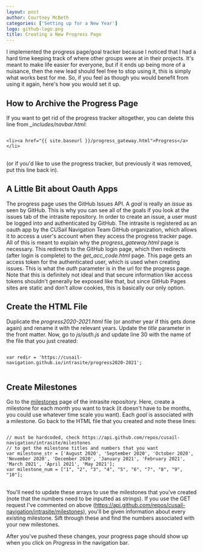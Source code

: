 ```yaml
---
layout: post
author: Courtney McBeth
categories: ['Setting up for a New Year']
logo: github-logo.png
title: Creating a New Progress Page
---
```


<link rel="stylesheet" href="{{site.baseurl}}/css/code_styles/googlecode.css">
<script src="{{site.baseurl}}/js/highlight.pack.js"></script>
<script>hljs.initHighlightingOnLoad();</script>

I implemented the progress page/goal tracker because I noticed that I had a hard time keeping track of where other groups were at in their projects. It's meant to make life easier for everyone, but if it ends up being more of a nuisance, then the new lead should feel free to stop using it, this is simply what works best for me. So, if you feel as though you would benefit from using it again, here's how you would set it up.

## How to Archive the Progress Page

If you want to get rid of the progress tracker altogether, you can delete this line from *_includes/navbar.html*:

<pre>
<code class="html">
&lt;li&gt;&lt;a href="{{ site.baseurl }}/progress_gateway.html"&gt;Progress&lt;/a&gt;&lt;/li&gt;
</code>
</pre>

(or if you'd like to use the progress tracker, but previously it was removed, put this line back in).

## A Little Bit about Oauth Apps

The progress page uses the GitHub Issues API. A _goal_ is really an _issue_ as seen by GitHub. This is why you can see all of the goals if you look at the issues tab of the intrasite repository. In order to create an issue, a user must be logged into and authenticated by GitHub. The intrasite is registered as an oauth app by the CUSail Navigation Team GitHub organization, which allows it to access a user's account when they access the progress tracker page. All of this is meant to explain why the *progress_gateway.html* page is necessary. This redirects to the GitHub login page, which then redirects (after login is complete) to the *get_acc_code.html* page. This page gets an access token for the authenticated user, which is used when creating issues. This is what the *auth* parameter is in the url for the progress page. Note that this is definitely not ideal and that secure information like access tokens shouldn't generally be exposed like that, but since GitHub Pages sites are static and don't allow cookies, this is basically our only option.

## Create the HTML File

Duplicate the *progress2020-2021.html* file (or another year if this gets done again) and rename it with the relevant years. Update the _title_ parameter in the front matter. Now, go to *js/auth.js* and update line 30 with the name of the file that you just created:

<pre>
<code class="javascript">
var redir = 'https://cusail-navigation.github.io/intrasite/progress2020-2021';
</code>
</pre>

## Create Milestones

Go to the [milestones](https://github.com/CUSail-Navigation/intrasite/milestones) page of the intrasite repository. Here, create a milestone for each month you want to track (it doesn't have to be months, you could use whatever time scale you want). Each _goal_ is associated with a milestone. Go back to the HTML file that you created and note these lines:

<pre>
<code class="javascript">
// must be hardcoded, check https://api.github.com/repos/cusail-navigation/intrasite/milestones
// to get the milestone titles and numbers that you want
var milestone_str = ['August 2020', 'September 2020', 'October 2020', 'November 2020', 'December 2020', 'January 2021', 'February 2021', 'March 2021', 'April 2021', 'May 2021'];
var milestone_num = ["1", "2", "3", "4", "5", "6", "7", "8", "9", "10"];
</code>
</pre>

You'll need to update these arrays to use the milestones that you've created (note that the numbers need to be inputted as strings). If you use the GET request I've commented on above (https://api.github.com/repos/cusail-navigation/intrasite/milestones), you'll be given information about every existing milestone. Sift through these and find the numbers associated with your new milestones.

After you've pushed these changes, your progress page should show up when you click on _Progress_ in the navigation bar.